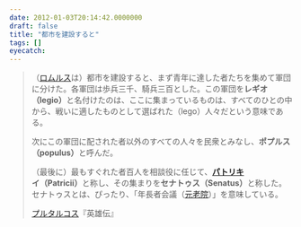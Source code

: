 ```yaml
---
date: 2012-01-03T20:14:42.0000000
draft: false
title: "都市を建設すると"
tags: []
eyecatch: 
---
```


<blockquote>
<p>（<a class="keyword" href="http://d.hatena.ne.jp/keyword/%A5%ED%A5%E0%A5%EB%A5%B9">ロムルス</a>は）都市を建設すると、まず青年に達した者たちを集めて軍団に分けた。各軍団は歩兵三千、騎兵三百とした。この軍団を<b>レギオ（legio）</b>と名付けたのは、ここに集まっているものは、すべてのひとの中から、戦いに適したものとして選ばれた（lego）人々だという意味である。</p><p>次にこの軍団に配された者以外のすべての人々を民衆とみなし、<b>ポプルス（populus）</b>と呼んだ。</p><p>（最後に）最もすぐれた者百人を相談役に任じて、<b><a class="keyword" href="http://d.hatena.ne.jp/keyword/%A5%D1%A5%C8%A5%EA%A5%AD">パトリキ</a>イ（Patricii）</b>と称し、その集まりを<b>セナトゥス（Senatus）</b>と称した。セナトゥスとは、ぴったり、「年長者会議（<a class="keyword" href="http://d.hatena.ne.jp/keyword/%B8%B5%CF%B7%B1%A1">元老院</a>）」を意味している。</p><p><a class="keyword" href="http://d.hatena.ne.jp/keyword/%A5%D7%A5%EB%A5%BF%A5%EB%A5%B3%A5%B9">プルタルコス</a>『英雄伝』</p>

</blockquote>
